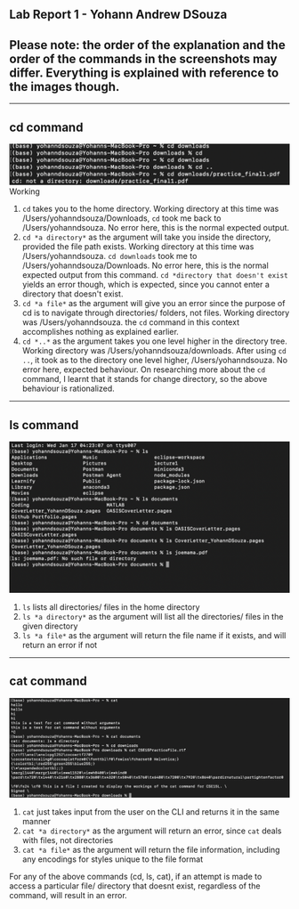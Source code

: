 Lab Report 1 - Yohann Andrew DSouza
---
## Please note: the order of the explanation and the order of the commands in the screenshots may differ. Everything is explained with reference to the images though.
---
[comment]: <> (Include the working directory at each point, and explain whether or not it is an error)
## cd command
![Image](/cdCommands.png)
Working 
1. `cd` takes you to the home directory. Working directory at this time was /Users/yohanndsouza/Downloads, `cd` took me back to /Users/yohanndsouza. No error here, this is the normal expected output.
2. `cd *a directory*` as the argument will take you inside the directory, provided the file path exists. Working directory at this time was /Users/yohanndsouza. `cd downloads` took me to /Users/yohanndsouza/Downloads. No error here, this is the normal expected output from this command. `cd *directory that doesn't exist` yields an error though, which is expected, since you cannot enter a directory that doesn't exist.
3. `cd *a file*` as the argument will give you an error since the purpose of cd is to navigate through directories/ folders, not files. Working directory was /Users/yohanndsouza. the `cd` command in this context accomplishes nothing as explained earlier.
4. `cd *..*` as the argument takes you one level higher in the directory tree. Working directory was /Users/yohanndsouza/downloads. After using `cd ..`, it took as to the directory one level higher, /Users/yohanndsouza. No error here, expected behaviour.
   On researching more about the `cd` command, I learnt that it stands for change directory, so the above behaviour is rationalized.
---
## ls command
![Image](/lsCommands.png)
1. `ls` lists all directories/ files in the home directory
2. `ls *a directory*` as the argument will list all the directories/ files in the given directory
3. `ls *a file*` as the argument will return the file name if it exists, and will return an error if not
---
## cat command
![Image](/catCommands.png)
1. `cat` just takes input from the user on the CLI and returns it in the same manner
2. `cat *a directory*` as the argument will return an error, since `cat` deals with files, not directories
3. `cat *a file*` as the argument will return the file information, including any encodings for styles unique to the file format

For any of the above commands (cd, ls, cat), if an attempt is made to access a particular file/ directory that doesnt exist, regardless of the command, will result in an error.
